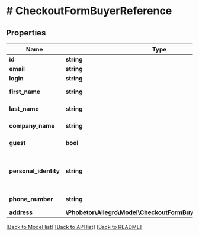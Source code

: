 # # CheckoutFormBuyerReference

## Properties

Name | Type | Description | Notes
------------ | ------------- | ------------- | -------------
**id** | **string** | buyer id |
**email** | **string** |  |
**login** | **string** |  |
**first_name** | **string** | Buyer&#39;s first name | [optional]
**last_name** | **string** | Buyer&#39;s last name | [optional]
**company_name** | **string** | Company name | [optional]
**guest** | **bool** | is a guest account? |
**personal_identity** | **string** | Buyer&#39;s personal identity number (PESEL) | [optional]
**phone_number** | **string** | Phone number | [optional]
**address** | [**\Phobetor\Allegro\Model\CheckoutFormBuyerAddressReference**](CheckoutFormBuyerAddressReference.md) |  | [optional]

[[Back to Model list]](../../README.md#models) [[Back to API list]](../../README.md#endpoints) [[Back to README]](../../README.md)

